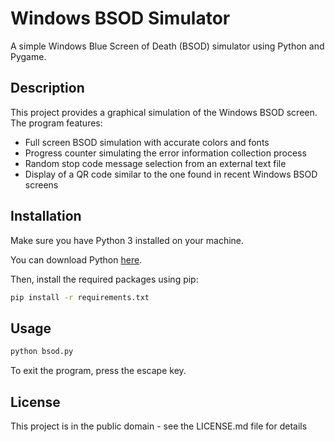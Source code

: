 # Windows BSOD Simulator

A simple Windows Blue Screen of Death (BSOD) simulator using Python and Pygame.

## Description

This project provides a graphical simulation of the Windows BSOD screen. The program features:

- Full screen BSOD simulation with accurate colors and fonts
- Progress counter simulating the error information collection process
- Random stop code message selection from an external text file
- Display of a QR code similar to the one found in recent Windows BSOD screens

## Installation

Make sure you have Python 3 installed on your machine. 

You can download Python [here](https://www.python.org/downloads/).

Then, install the required packages using pip:

```bash
pip install -r requirements.txt
```
## Usage
```bash
python bsod.py
```

To exit the program, press the escape key.

## License
This project is in the public domain - see the LICENSE.md file for details
